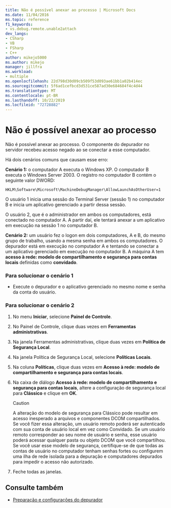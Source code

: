 ```yaml
---
title: Não é possível anexar ao processo | Microsoft Docs
ms.date: 11/04/2016
ms.topic: reference
f1_keywords:
- vs.debug.remote.unable2attach
dev_langs:
- CSharp
- VB
- FSharp
- C++
author: mikejo5000
ms.author: mikejo
manager: jillfra
ms.workload:
- multiple
ms.openlocfilehash: 22d798d30d09cb509f53d093ae61bb1a02b414ec
ms.sourcegitcommit: 5f6ad1cefbcd3d531ce587ad30e684684f4c4d44
ms.translationtype: MT
ms.contentlocale: pt-BR
ms.lasthandoff: 10/22/2019
ms.locfileid: "72728882"
---
```

# <a name="unable-to-attach-to-the-process"></a>Não é possível anexar ao processo
Não é possível anexar ao processo. O componente do depurador no servidor recebeu acesso negado ao se conectar a esse computador.

 Há dois cenários comuns que causam esse erro:

 **Cenário 1:** o computador A executa o Windows XP. O computador B executa o Windows Server 2003. O registro no computador B contém o seguinte valor DWORD:

 `HKLM\Software\Microsoft\MachineDebugManager\AllowLaunchAsOtherUser=1`

 O usuário 1 inicia uma sessão do Terminal Server (sessão 1) no computador B e inicia um aplicativo gerenciado a partir dessa sessão.

 O usuário 2, que é o administrador em ambos os computadores, está conectado no computador A. A partir daí, ele tentará anexar a um aplicativo em execução na sessão 1 no computador B.

 **Cenário 2:** um usuário fez o logon em dois computadores, A e B, do mesmo grupo de trabalho, usando a mesma senha em ambos os computadores. O depurador está em execução no computador A e tentando se conectar a um aplicativo gerenciado em execução no computador B. A máquina A tem **acesso à rede: modelo de compartilhamento e segurança para contas locais** definidas como **convidado**.

### <a name="to-solve-scenario-1"></a>Para solucionar o cenário 1

- Execute o depurador e o aplicativo gerenciado no mesmo nome e senha da conta do usuário.

### <a name="to-solve-scenario-2"></a>Para solucionar o cenário 2

1. No menu **Iniciar**, selecione **Painel de Controle**.

2. No Painel de Controle, clique duas vezes em **Ferramentas administrativas**.

3. Na janela Ferramentas administrativas, clique duas vezes em **Política de Segurança Local**.

4. Na janela Política de Segurança Local, selecione **Políticas Locais**.

5. Na coluna **Políticas**, clique duas vezes em **Acesso à rede: modelo de compartilhamento e segurança para contas locais**.

6. Na caixa de diálogo **Acesso à rede: modelo de compartilhamento e segurança para contas locais**, altere a configuração de segurança local para **Clássico** e clique em **OK**.

    > [!CAUTION]
    > A alteração do modelo de segurança para Clássico pode resultar em acesso inesperado a arquivos e componentes DCOM compartilhados. Se você fizer essa alteração, um usuário remoto poderá ser autenticado com sua conta de usuário local em vez como Convidado. Se um usuário remoto corresponder ao seu nome de usuário e senha, esse usuário poderá acessar qualquer pasta ou objeto DCOM que você compartilhou. Se você usar esse modelo de segurança, certifique-se de que todas as contas de usuário no computador tenham senhas fortes ou configurem uma ilha de rede isolada para a depuração e computadores depurados para impedir o acesso não autorizado.

7. Feche todas as janelas.

## <a name="see-also"></a>Consulte também
- [Preparação e configurações do depurador](../debugger/debugger-settings-and-preparation.md)
